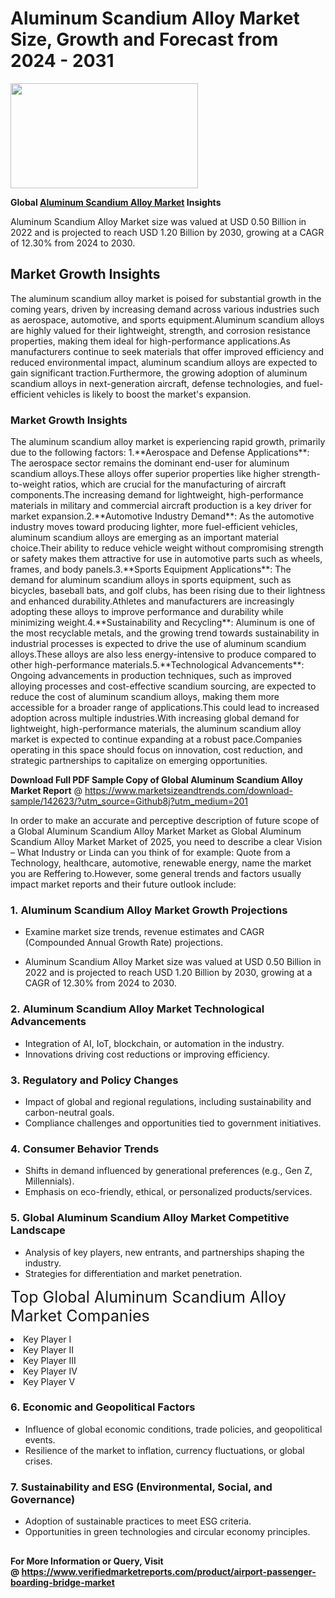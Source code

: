 <H1>Aluminum Scandium Alloy Market Size, Growth and Forecast from 2024 - 2031</H1><img class="aligncenter size-medium wp-image-584254" src="https://thirdeyenews.in/wp-content/uploads/2024/09/Global-Market-Research-300x168.jpeg" alt="" width="300" height="168" /><p><strong>Global&nbsp;<a href="https://www.marketsizeandtrends.com/download-sample/142623/?utm_source=Github8j?utm_medium=201">Aluminum Scandium Alloy Market</a> Insights</strong></p><p>Aluminum Scandium Alloy Market size was valued at USD 0.50 Billion in 2022 and is projected to reach USD 1.20 Billion by 2030, growing at a CAGR of 12.30% from 2024 to 2030.</p><p><h2>Market Growth Insights</h2> The aluminum scandium alloy market is poised for substantial growth in the coming years, driven by increasing demand across various industries such as aerospace, automotive, and sports equipment.Aluminum scandium alloys are highly valued for their lightweight, strength, and corrosion resistance properties, making them ideal for high-performance applications.As manufacturers continue to seek materials that offer improved efficiency and reduced environmental impact, aluminum scandium alloys are expected to gain significant traction.Furthermore, the growing adoption of aluminum scandium alloys in next-generation aircraft, defense technologies, and fuel-efficient vehicles is likely to boost the market's expansion. <h3>Market Growth Insights</h3> The aluminum scandium alloy market is experiencing rapid growth, primarily due to the following factors: 1.**Aerospace and Defense Applications**: The aerospace sector remains the dominant end-user for aluminum scandium alloys.These alloys offer superior properties like higher strength-to-weight ratios, which are crucial for the manufacturing of aircraft components.The increasing demand for lightweight, high-performance materials in military and commercial aircraft production is a key driver for market expansion.2.**Automotive Industry Demand**: As the automotive industry moves toward producing lighter, more fuel-efficient vehicles, aluminum scandium alloys are emerging as an important material choice.Their ability to reduce vehicle weight without compromising strength or safety makes them attractive for use in automotive parts such as wheels, frames, and body panels.3.**Sports Equipment Applications**: The demand for aluminum scandium alloys in sports equipment, such as bicycles, baseball bats, and golf clubs, has been rising due to their lightness and enhanced durability.Athletes and manufacturers are increasingly adopting these alloys to improve performance and durability while minimizing weight.4.**Sustainability and Recycling**: Aluminum is one of the most recyclable metals, and the growing trend towards sustainability in industrial processes is expected to drive the use of aluminum scandium alloys.These alloys are also less energy-intensive to produce compared to other high-performance materials.5.**Technological Advancements**: Ongoing advancements in production techniques, such as improved alloying processes and cost-effective scandium sourcing, are expected to reduce the cost of aluminum scandium alloys, making them more accessible for a broader range of applications.This could lead to increased adoption across multiple industries.With increasing global demand for lightweight, high-performance materials, the aluminum scandium alloy market is expected to continue expanding at a robust pace.Companies operating in this space should focus on innovation, cost reduction, and strategic partnerships to capitalize on emerging opportunities.</p><p><span class=""><strong>Download Full PDF Sample Copy of Global Aluminum Scandium Alloy Market Report</strong> @ <a href="https://www.marketsizeandtrends.com/download-sample/142623/?utm_source=Github8j?utm_medium=201" target="_blank">https://www.marketsizeandtrends.com/download-sample/142623/?utm_source=Github8j?utm_medium=201</a></span></p><p>In order to make an accurate and perceptive description of future scope of a Global&nbsp;Aluminum Scandium Alloy Market Market as Global&nbsp;Aluminum Scandium Alloy Market Market of 2025, you need to describe a clear Vision &ndash; What Industry or Linda can you think of for example: Quote from a Technology, healthcare, automotive, renewable energy, name the market you are Reffering to.However, some general trends and factors usually impact market reports and their future outlook include:</p><h3>1.&nbsp;<strong>Aluminum Scandium Alloy Market Growth Projections</strong></h3><ul><li>Examine market size trends, revenue estimates and CAGR (Compounded Annual Growth Rate) projections.</li><li><p>Aluminum Scandium Alloy Market size was valued at USD 0.50 Billion in 2022 and is projected to reach USD 1.20 Billion by 2030, growing at a CAGR of 12.30% from 2024 to 2030.</p></li></ul><h3>2.&nbsp;<strong>Aluminum Scandium Alloy Market Technological Advancements</strong></h3><ul><li>Integration of AI, IoT, blockchain, or automation in the industry.</li><li>Innovations driving cost reductions or improving efficiency.</li></ul><h3>3.&nbsp;<strong>Regulatory and Policy Changes</strong></h3><ul><li>Impact of global and regional regulations, including sustainability and carbon-neutral goals.</li><li>Compliance challenges and opportunities tied to government initiatives.</li></ul><h3>4.&nbsp;<strong>Consumer Behavior Trends</strong></h3><ul><li>Shifts in demand influenced by generational preferences (e.g., Gen Z, Millennials).</li><li>Emphasis on eco-friendly, ethical, or personalized products/services.</li></ul><h3>5.&nbsp;<strong>Global Aluminum Scandium Alloy Market Competitive Landscape</strong></h3><ul><li>Analysis of key players, new entrants, and partnerships shaping the industry.</li><li>Strategies for differentiation and market penetration.</li></ul><p data-pm-slice="1 1 []"><span style="color: inherit; font-family: inherit; font-size: 25px;">Top Global Aluminum Scandium Alloy Market Companies</span></p><div class="" data-test-id=""><p><li>Key Player I</li><li> Key Player II</li><li> Key Player III</li><li> Key Player IV</li><li> Key Player V</li></p></div><h3>6.&nbsp;<strong>Economic and Geopolitical Factors</strong></h3><ul><li>Influence of global economic conditions, trade policies, and geopolitical events.</li><li>Resilience of the market to inflation, currency fluctuations, or global crises.</li></ul><h3>7.&nbsp;<strong>Sustainability and ESG (Environmental, Social, and Governance)</strong></h3><ul><li>Adoption of sustainable practices to meet ESG criteria.</li><li>Opportunities in green technologies and circular economy principles.</li></ul><h2><strong style="font-size: 14px;">For More Information or Query, Visit @&nbsp;</strong><a style="background-color: #ffffff; font-size: 14px;" href="https://www.marketsizeandtrends.com/report/aluminum-scandium-alloy-market/" target="_blank">https://www.verifiedmarketreports.com/product/airport-passenger-boarding-bridge-market</a></h2>